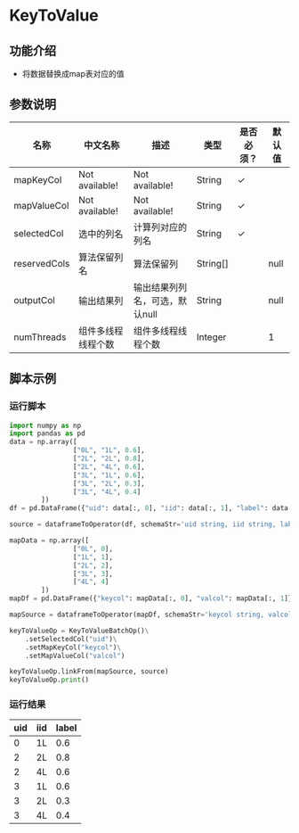 # KeyToValue

## 功能介绍
* 将数据替换成map表对应的值

## 参数说明

| 名称 | 中文名称 | 描述 | 类型 | 是否必须？ | 默认值 |
| --- | --- | --- | --- | --- | --- |
| mapKeyCol | Not available! | Not available! | String | ✓ |  |
| mapValueCol | Not available! | Not available! | String | ✓ |  |
| selectedCol | 选中的列名 | 计算列对应的列名 | String | ✓ |  |
| reservedCols | 算法保留列名 | 算法保留列 | String[] |  | null |
| outputCol | 输出结果列 | 输出结果列列名，可选，默认null | String |  | null |
| numThreads | 组件多线程线程个数 | 组件多线程线程个数 | Integer |  | 1 |



## 脚本示例
### 运行脚本
```python
import numpy as np
import pandas as pd
data = np.array([
                ["0L", "1L", 0.6],
                ["2L", "2L", 0.8],
                ["2L", "4L", 0.6],
                ["3L", "1L", 0.6],
                ["3L", "2L", 0.3],
                ["3L", "4L", 0.4]
        ])
df = pd.DataFrame({"uid": data[:, 0], "iid": data[:, 1], "label": data[:, 2]})

source = dataframeToOperator(df, schemaStr='uid string, iid string, label double', op_type='batch')

mapData = np.array([
                ["0L", 0],
                ["1L", 1],
                ["2L", 2],
                ["3L", 3],
                ["4L", 4]
        ])
mapDf = pd.DataFrame({"keycol": mapData[:, 0], "valcol": mapData[:, 1]})

mapSource = dataframeToOperator(mapDf, schemaStr='keycol string, valcol int', op_type='batch')

keyToValueOp = KeyToValueBatchOp()\
    .setSelectedCol("uid")\
    .setMapKeyCol("keycol")\
    .setMapValueCol("valcol")

keyToValueOp.linkFrom(mapSource, source)
keyToValueOp.print()
```
### 运行结果
uid|	iid|	label
---| --- | --- |
	0|	1L|	0.6|
	2|	2L|	0.8|
	2|	4L|	0.6
	3|	1L|	0.6
	3|	2L|	0.3
	3|	4L|	0.4


